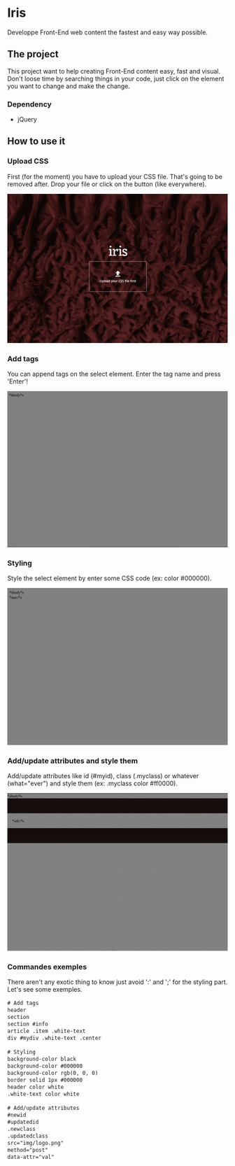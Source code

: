 # Iris
Developpe Front-End web content the fastest and easy way possible.


## The project
This project want to help creating Front-End content easy, fast and visual. Don't loose time by searching things in your code, just click on the element you want to change and make the change.


### Dependency
* jQuery


## How to use it
### Upload CSS
First (for the moment) you have to upload your CSS file. That's going to be removed after. 
Drop your file or click on the button (like everywhere).

![Iris - Upload CSS](https://github.com/Theglytch/Iris/blob/master/gif/drop.gif)


### Add tags
You can append tags on the select element. Enter the tag name and press 'Enter'!

![Iris - Add tags](https://github.com/Theglytch/Iris/blob/master/gif/instance.gif)


### Styling
Style the select element by enter some CSS code (ex: color #000000).

![Iris - Styling](https://github.com/Theglytch/Iris/blob/master/gif/styling.gif)


### Add/update attributes and style them
Add/update attributes like id (#myid), class (.myclass) or whatever (what="ever") and style them (ex: .myclass color #ff0000).

![Iris - Add class and styling](https://github.com/Theglytch/Iris/blob/master/gif/addclass-styling.gif)


### Commandes exemples
There aren't any exotic thing to know just avoid ':' and ';' for the styling part. 
Let's see some exemples.

```
# Add tags
header
section
section #info
article .item .white-text
div #mydiv .white-text .center

# Styling
background-color black
background-color #000000
background-color rgb(0, 0, 0)
border solid 1px #000000
header color white
.white-text color white

# Add/update attributes
#newid
#updatedid
.newclass
.updatedclass
src="img/logo.png"
method="post"
data-attr="val"
```

